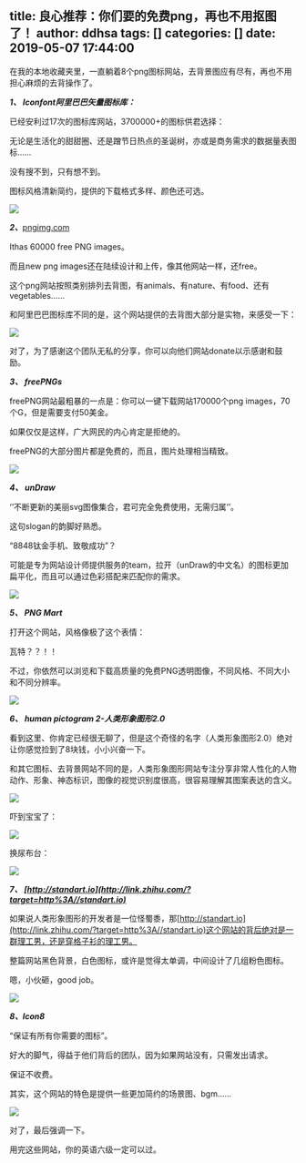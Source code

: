 title: 良心推荐：你们要的免费png，再也不用抠图了！
author: ddhsa
tags: []
categories: []
date: 2019-05-07 17:44:00
---
在我的本地收藏夹里，一直躺着8个png图标网站，去背景图应有尽有，再也不用担心麻烦的去背操作了。

  

**_1、 Iconfont阿里巴巴矢量图标库：_**

已经安利过17次的图标库网站，3700000+的图标供君选择：

无论是生活化的甜甜圈、还是蹭节日热点的圣诞树，亦或是商务需求的数据量表图标……

没有搜不到，只有想不到。

图标风格清新简约，提供的下载格式多样、颜色还可选。

![](https://pic1.zhimg.com/v2-12beaea44693b761d04a09953b9e275b_b.jpg)

  

**_2、_**[pngimg.com](http://link.zhihu.com/?target=http%3A//pngimg.com/)

Ithas 60000 free PNG images。

而且new png images还在陆续设计和上传，像其他网站一样，还free。

这个png网站按照类别排列去背图，有animals、有nature、有food、还有vegetables……

和阿里巴巴图标库不同的是，这个网站提供的去背图大部分是实物，来感受一下：

![](https://pic1.zhimg.com/v2-32ddadeaf825bc2f62c47dd7d3b28eb9_b.jpg)

对了，为了感谢这个团队无私的分享，你可以向他们网站donate以示感谢和鼓励。

  

**_3、 freePNGs_**

freePNG网站最粗暴的一点是：你可以一键下载网站170000个png images，70个G，但是需要支付50美金。

如果仅仅是这样，广大网民的内心肯定是拒绝的。

freePNG的大部分图片都是免费的，而且，图片处理相当精致。

![](https://pic4.zhimg.com/v2-37f11f90e0db66ad6867c214e2390e13_b.jpg)

  

**_4、 unDraw_**

‘’不断更新的美丽svg图像集合，君可完全免费使用，无需归属‘’。

这句slogan的韵脚好熟悉。

“8848钛金手机、致敬成功”？

可能是专为网站设计师提供服务的team，拉开（unDraw的中文名）的图标更加扁平化，而且可以通过色彩搭配来匹配你的需求。

![](https://pic1.zhimg.com/v2-a683e94de843c96b4c455cce099b144c_b.jpg)

  

**_5、 PNG Mart_**

打开这个网站，风格像极了这个表情：

瓦特？？！！

  

不过，你依然可以浏览和下载高质量的免费PNG透明图像，不同风格、不同大小和不同分辨率。

![](https://pic4.zhimg.com/v2-ecd360d713ea130ff1675f7d71000d7e_b.jpg)

  

  

**_6、 human pictogram 2-人类形象图形2.0_**

看到这里、你肯定已经很无聊了，但是这个奇怪的名字（人类形象图形2.0）绝对让你感觉捡到了8块钱，小小兴奋一下。

和其它图标、去背景网站不同的是，人类形象图形网站专注分享非常人性化的人物动作、形象、神态标识，图像的视觉识别度很高，很容易理解其图案表达的含义。

![](https://pic4.zhimg.com/v2-cb4cf00f108cc4ca6b4fe2c3cc900bf5_b.jpg)

  

吓到宝宝了：

![](https://pic4.zhimg.com/v2-30304a80d718b646a38b54a8021e43bb_b.jpg)

换尿布台：

![](https://pic2.zhimg.com/v2-2eaffa9908d2ca4c96878c6e2ad498cf_b.jpg)

**_7、 [http://standart.io](http://link.zhihu.com/?target=http%3A//standart.io)_**

如果说人类形象图形的开发者是一位怪蜀黍，那[http://standart.io](http://link.zhihu.com/?target=http%3A//standart.io)这个网站的背后绝对是一群理工男，还是穿格子衫的理工男。

整篇网站黑色背景，白色图标，或许是觉得太单调，中间设计了几组粉色图标。

嗯，小伙砸，good job。

![](https://pic3.zhimg.com/v2-64d57d289e45608e2ff08df402e6ac19_b.jpg)

  

**_8、Icon8_**

“保证有所有你需要的图标”。

好大的脚气，得益于他们背后的团队，因为如果网站没有，只需发出请求。

保证不收费。

其实，这个网站的特色是提供一些更加简约的场景图、bgm……

![](https://pic1.zhimg.com/v2-edf6ac7e904f4cda8fb60c9310507e95_b.jpg)

对了，最后强调一下。

用完这些网站，你的英语六级一定可以过。
